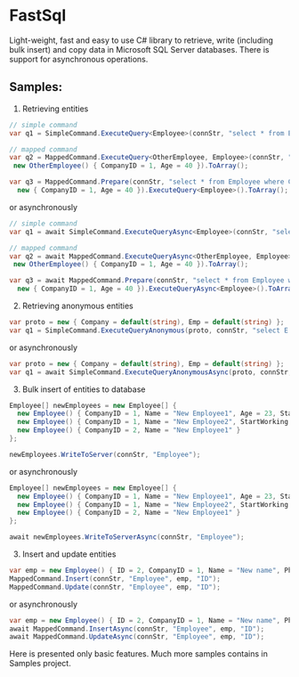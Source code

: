 # FastSql
Light-weight, fast and easy to use C# library to retrieve, write (including bulk insert) and copy data in Microsoft SQL Server databases. There is support for asynchronous operations.

## Samples:

1. Retrieving  entities

  ```csharp
  // simple command
  var q1 = SimpleCommand.ExecuteQuery<Employee>(connStr, "select * from Employee where CompanyID = @p0 and Age > @p1", 1, 40).ToArray();

  // mapped command
  var q2 = MappedCommand.ExecuteQuery<OtherEmployee, Employee>(connStr, "select * from Employee where CompanyID = @CompanyID and Age > @Age", 
   new OtherEmployee() { CompanyID = 1, Age = 40 }).ToArray();
  
  var q3 = MappedCommand.Prepare(connStr, "select * from Employee where CompanyID = @CompanyID and Age > @Age", 
    new { CompanyID = 1, Age = 40 }).ExecuteQuery<Employee>().ToArray();
  ```  
  or asynchronously
  ```csharp
  // simple command
  var q1 = await SimpleCommand.ExecuteQueryAsync<Employee>(connStr, "select * from Employee where CompanyID = @p0 and Age > @p1", 1, 40).ToArray();

  // mapped command
  var q2 = await MappedCommand.ExecuteQueryAsync<OtherEmployee, Employee>(connStr, "select * from Employee where CompanyID = @CompanyID and Age > @Age", 
   new OtherEmployee() { CompanyID = 1, Age = 40 }).ToArray();
  
  var q3 = await MappedCommand.Prepare(connStr, "select * from Employee where CompanyID = @CompanyID and Age > @Age", 
    new { CompanyID = 1, Age = 40 }).ExecuteQueryAsync<Employee>().ToArray();
```  

2. Retrieving anonymous entities

  ```csharp
  var proto = new { Company = default(string), Emp = default(string) };
  var q1 = SimpleCommand.ExecuteQueryAnonymous(proto, connStr, "select E.Name as Emp, C.Name as Company from Employee E join Company C on E.CompanyID = C.ID").ToArray();
  ```
  or asynchronously
  ```csharp
  var proto = new { Company = default(string), Emp = default(string) };
  var q1 = await SimpleCommand.ExecuteQueryAnonymousAsync(proto, connStr, "select E.Name as Emp, C.Name as Company from Employee E join Company C on E.CompanyID = C.ID").ToArray();
  ```
  

3. Bulk insert of entities to database

  ```csharp
  Employee[] newEmployees = new Employee[] { 
    new Employee() { CompanyID = 1, Name = "New Employee1", Age = 23, StartWorking = DateTime.UtcNow },
    new Employee() { CompanyID = 1, Name = "New Employee2", StartWorking = DateTime.UtcNow },
    new Employee() { CompanyID = 2, Name = "New Employee1" }
  };
  
  newEmployees.WriteToServer(connStr, "Employee");
  ```
or asynchronously
  ```csharp
  Employee[] newEmployees = new Employee[] { 
    new Employee() { CompanyID = 1, Name = "New Employee1", Age = 23, StartWorking = DateTime.UtcNow },
    new Employee() { CompanyID = 1, Name = "New Employee2", StartWorking = DateTime.UtcNow },
    new Employee() { CompanyID = 2, Name = "New Employee1" }
  };
  
  await newEmployees.WriteToServerAsync(connStr, "Employee");
  ```
  

3. Insert and update entities

  ```csharp
  var emp = new Employee() { ID = 2, CompanyID = 1, Name = "New name", Phone = "111" };
  MappedCommand.Insert(connStr, "Employee", emp, "ID");
  MappedCommand.Update(connStr, "Employee", emp, "ID");
  ```
or asynchronously
  ```csharp
  var emp = new Employee() { ID = 2, CompanyID = 1, Name = "New name", Phone = "111" };
  await MappedCommand.InsertAsync(connStr, "Employee", emp, "ID");
  await MappedCommand.UpdateAsync(connStr, "Employee", emp, "ID");
  ```

Here is presented only basic features. Much more samples contains in Samples project. 

